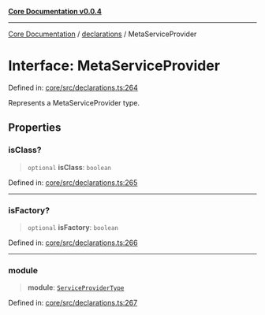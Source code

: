 [**Core Documentation v0.0.4**](../../README.md)

***

[Core Documentation](../../modules.md) / [declarations](../README.md) / MetaServiceProvider

# Interface: MetaServiceProvider

Defined in: [core/src/declarations.ts:264](https://github.com/stonemjs/core/blob/93efe04ef1a71ad6f49c3b315da54d45ace50f23/src/declarations.ts#L264)

Represents a MetaServiceProvider type.

## Properties

### isClass?

> `optional` **isClass**: `boolean`

Defined in: [core/src/declarations.ts:265](https://github.com/stonemjs/core/blob/93efe04ef1a71ad6f49c3b315da54d45ace50f23/src/declarations.ts#L265)

***

### isFactory?

> `optional` **isFactory**: `boolean`

Defined in: [core/src/declarations.ts:266](https://github.com/stonemjs/core/blob/93efe04ef1a71ad6f49c3b315da54d45ace50f23/src/declarations.ts#L266)

***

### module

> **module**: [`ServiceProviderType`](../type-aliases/ServiceProviderType.md)

Defined in: [core/src/declarations.ts:267](https://github.com/stonemjs/core/blob/93efe04ef1a71ad6f49c3b315da54d45ace50f23/src/declarations.ts#L267)
